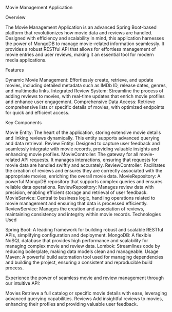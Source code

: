 Movie Management Application

Overview

The Movie Management Application is an advanced Spring Boot-based platform that revolutionizes how movie data and reviews are handled. Designed with efficiency and scalability in mind, this application harnesses the power of MongoDB to manage movie-related information seamlessly. It provides a robust RESTful API that allows for effortless management of movie entries and user reviews, making it an essential tool for modern media applications.


Features

Dynamic Movie Management: Effortlessly create, retrieve, and update movies, including detailed metadata such as IMDb ID, release dates, genres, and multimedia links.
Integrated Review System: Streamline the process of adding reviews to movies, with real-time updates that enrich movie profiles and enhance user engagement.
Comprehensive Data Access: Retrieve comprehensive lists or specific details of movies, with optimized endpoints for quick and efficient access.


Key Components

Movie Entity: The heart of the application, storing extensive movie details and linking reviews dynamically. This entity supports advanced querying and data retrieval.
Review Entity: Designed to capture user feedback and seamlessly integrate with movie records, providing valuable insights and enhancing movie profiles.
MovieController: The gateway for all movie-related API requests. It manages interactions, ensuring that requests for movie data are handled swiftly and accurately.
ReviewController: Facilitates the creation of reviews and ensures they are correctly associated with the appropriate movies, enriching the overall movie data.
MovieRepository: A powerful MongoDB repository that supports complex queries and ensures reliable data operations.
ReviewRepository: Manages review data with precision, enabling efficient storage and retrieval of user feedback.
MovieService: Central to business logic, handling operations related to movie management and ensuring that data is processed efficiently.
ReviewService: Manages the creation and association of reviews, maintaining consistency and integrity within movie records.
Technologies Used


Spring Boot: A leading framework for building robust and scalable RESTful APIs, simplifying configuration and deployment.
MongoDB: A flexible NoSQL database that provides high performance and scalability for managing complex movie and review data.
Lombok: Streamlines code by reducing boilerplate, making data models clean and manageable.
Usage
Maven: A powerful build automation tool used for managing dependencies and building the project, ensuring a consistent and reproducible build process.


Experience the power of seamless movie and review management through our intuitive API:

Movies
Retrieve a full catalog or specific movie details with ease, leveraging advanced querying capabilities.
Reviews
Add insightful reviews to movies, enhancing their profiles and providing valuable user feedback.
